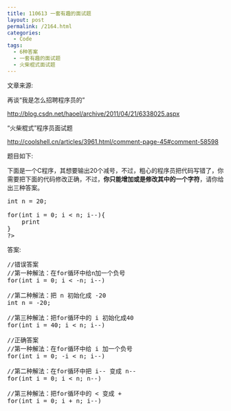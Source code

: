 ```yaml
---
title: 110613 一套有趣的面试题
layout: post
permalink: /2164.html
categories:
  - Code
tags:
  - 6种答案
  - 一套有趣的面试题
  - 火柴棍式面试题
---
```

文章来源:

再谈“我是怎么招聘程序员的”

http://blog.csdn.net/haoel/archive/2011/04/21/6338025.aspx

“火柴棍式”程序员面试题

http://coolshell.cn/articles/3961.html/comment-page-45#comment-58598

题目如下:

下面是一个C程序，其想要输出20个减号，不过，粗心的程序员把代码写错了，你需要把下面的代码修改正确，不过，**你只能增加或是修改其中的一个字符**，请你给出三种答案。

<pre lang="c">int n = 20;
 
for(int i = 0; i &lt; n; i--){
    print
}
?>
</pre>

答案:

<pre lang="c">//错误答案
//第一种解法：在for循环中给n加一个负号
for(int i = 0; i &lt; -n; i--)
 
//第二种解法：把 n 初始化成 -20
int n = -20;
 
//第三种解法：把for循环中的 i 初始化成40
for(int i = 40; i &lt; n; i--)

//正确答案
//第一种解法：在for循环中给 i 加一个负号
for(int i = 0; -i &lt; n; i--)
 
//第二种解法：在for循环中把 i-- 变成 n--
for(int i = 0; i &lt; n; n--)
 
//第三种解法：把for循环中的 &lt; 变成 +
for(int i = 0; i + n; i--)
</pre>